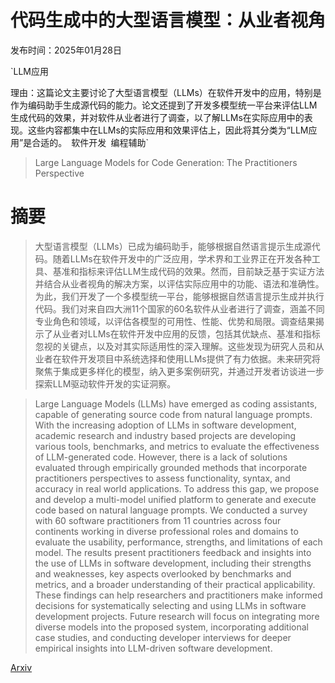 # 代码生成中的大型语言模型：从业者视角

发布时间：2025年01月28日

`LLM应用

理由：这篇论文主要讨论了大型语言模型（LLMs）在软件开发中的应用，特别是作为编码助手生成源代码的能力。论文还提到了开发多模型统一平台来评估LLM生成代码的效果，并对软件从业者进行了调查，以了解LLMs在实际应用中的表现。这些内容都集中在LLMs的实际应用和效果评估上，因此将其分类为“LLM应用”是合适的。` `软件开发` `编程辅助`

> Large Language Models for Code Generation: The Practitioners Perspective

# 摘要

> 大型语言模型（LLMs）已成为编码助手，能够根据自然语言提示生成源代码。随着LLMs在软件开发中的广泛应用，学术界和工业界正在开发各种工具、基准和指标来评估LLM生成代码的效果。然而，目前缺乏基于实证方法并结合从业者视角的解决方案，以评估实际应用中的功能、语法和准确性。为此，我们开发了一个多模型统一平台，能够根据自然语言提示生成并执行代码。我们对来自四大洲11个国家的60名软件从业者进行了调查，涵盖不同专业角色和领域，以评估各模型的可用性、性能、优势和局限。调查结果揭示了从业者对LLMs在软件开发中应用的反馈，包括其优缺点、基准和指标忽视的关键点，以及对其实际适用性的深入理解。这些发现为研究人员和从业者在软件开发项目中系统选择和使用LLMs提供了有力依据。未来研究将聚焦于集成更多样化的模型，纳入更多案例研究，并通过开发者访谈进一步探索LLM驱动软件开发的实证洞察。

> Large Language Models (LLMs) have emerged as coding assistants, capable of generating source code from natural language prompts. With the increasing adoption of LLMs in software development, academic research and industry based projects are developing various tools, benchmarks, and metrics to evaluate the effectiveness of LLM-generated code. However, there is a lack of solutions evaluated through empirically grounded methods that incorporate practitioners perspectives to assess functionality, syntax, and accuracy in real world applications. To address this gap, we propose and develop a multi-model unified platform to generate and execute code based on natural language prompts. We conducted a survey with 60 software practitioners from 11 countries across four continents working in diverse professional roles and domains to evaluate the usability, performance, strengths, and limitations of each model. The results present practitioners feedback and insights into the use of LLMs in software development, including their strengths and weaknesses, key aspects overlooked by benchmarks and metrics, and a broader understanding of their practical applicability. These findings can help researchers and practitioners make informed decisions for systematically selecting and using LLMs in software development projects. Future research will focus on integrating more diverse models into the proposed system, incorporating additional case studies, and conducting developer interviews for deeper empirical insights into LLM-driven software development.

[Arxiv](https://arxiv.org/abs/2501.16998)